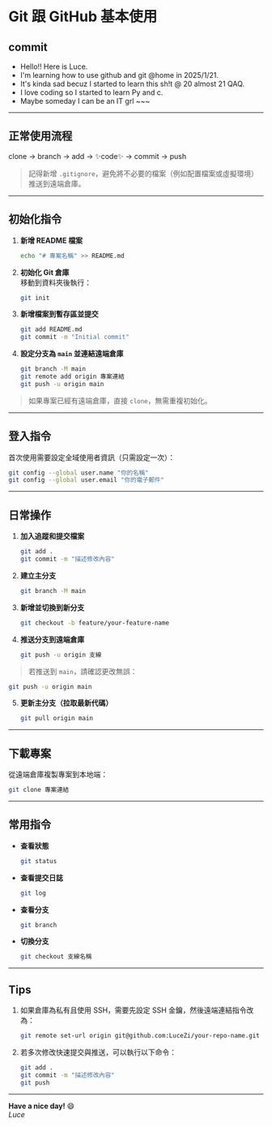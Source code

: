 # Git 跟 GitHub 基本使用

## commit
- Hello!! Here is Luce. 
- I'm learning how to use github and git @home in 2025/1/21. 
- It's kinda sad becuz I started to learn this sh!t @ 20 almost 21 QAQ.
- I love coding so I started to learn Py and c.
- Maybe someday I can be an IT grl ~~~

---

## **正常使用流程**
clone -> branch -> add -> ✨code✨ -> commit -> push

> 記得新增 `.gitignore`，避免將不必要的檔案（例如配置檔案或虛擬環境）推送到遠端倉庫。

---

## **初始化指令**
1. **新增 README 檔案**  
    ```bash
    echo "# 專案名稱" >> README.md

2. **初始化 Git 倉庫**  
移動到資料夾後執行：  
    ```bash
    git init

3. **新增檔案到暫存區並提交**  
    ```bash
    git add README.md 
    git commit -m "Initial commit"
    
4. **設定分支為 `main` 並連結遠端倉庫**  
    ```bash
    git branch -M main 
    git remote add origin 專案連結 
    git push -u origin main

> 如果專案已經有遠端倉庫，直接 `clone`，無需重複初始化。

---

## **登入指令**
首次使用需要設定全域使用者資訊（只需設定一次）：  
```bash
git config --global user.name "你的名稱" 
git config --global user.email "你的電子郵件"
```
---

## **日常操作**
1. **加入追蹤和提交檔案**  
    ```bash
    git add . 
    git commit -m "描述修改內容"

2. **建立主分支**  
    ```bash
    git branch -M main

3. **新增並切換到新分支**  
    ```bash
    git checkout -b feature/your-feature-name

4. **推送分支到遠端倉庫**  
    ```bash
    git push -u origin 支線

> 若推送到 `main`，請確認更改無誤：
```bash
git push -u origin main
```
5. **更新主分支（拉取最新代碼）**  
    ```bash
    git pull origin main

---

## **下載專案**
從遠端倉庫複製專案到本地端：  
```bash
git clone 專案連結
```
---

## **常用指令**
- **查看狀態**  
    ```bash
    git status

- **查看提交日誌**  
    ```bash
    git log

- **查看分支**  
    ```bash
    git branch

- **切換分支**  
    ```bash
    git checkout 支線名稱

---

## **Tips**
1. 如果倉庫為私有且使用 SSH，需要先設定 SSH 金鑰，然後遠端連結指令改為：
    ```bash  
    git remote set-url origin git@github.com:LuceZi/your-repo-name.git

2. 若多次修改快速提交與推送，可以執行以下命令：
    ```bash
    git add . 
    git commit -m "描述修改內容" 
    git push

---

**Have a nice day!** 😄  
_Luce_
